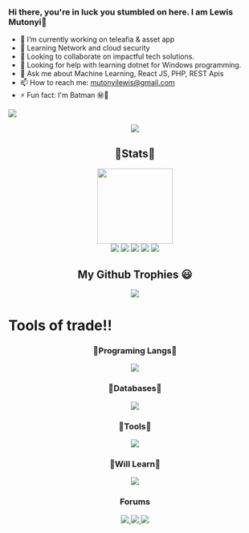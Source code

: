 ### Hi there, you're in luck you stumbled on here. I am Lewis Mutonyi👋

<!--
**MutonyiLewis/MutonyiLewis** is a ✨ _special_ ✨ repository because its `README.md` (this file) appears on your GitHub profile.
-->


- 🔭 I’m currently working on teleafia & asset app
- 🌱 Learning Network and cloud security
- 👯 Looking to collaborate on impactful tech solutions. 
- 🤔 Looking for help with learning dotnet for Windows programming. 
- 💬 Ask me about Machine Learning, React JS, PHP, REST Apis 
- 📫 How to reach me: mutonyilewis@gmail.com
- ⚡ Fun fact: I'm Batman ㊙️🙊

[![](https://visitcount.itsvg.in/api?id=mutonyilewis&icon=&color=0)](http://www.github.com/mutonyilewis)

<p align="center">
  <img src="https://capsule-render.vercel.app/api?type=waving&color=gradient&height=60&section=footer"/>
</p>

##
<div align=center> 
  <h2>💖Stats💖</h2>
  <img height=150px src="https://streak-stats.demolab.com?user=mutonyilewis&theme=algolia"></br>
  <img src="https://github-profile-summary-cards.vercel.app/api/cards/profile-details?username=mutonyilewis&theme=algolia">
  <img src="https://github-profile-summary-cards.vercel.app/api/cards/repos-per-language?username=mutonyilewis&theme=algolia">
  <img src="https://github-profile-summary-cards.vercel.app/api/cards/most-commit-language?username=mutonyilewis&theme=algolia">
  <img src="https://github-profile-summary-cards.vercel.app/api/cards/stats?username=mutonyilewis&theme=algolia">
  <img src="https://github-profile-summary-cards.vercel.app/api/cards/productive-time?username=mutonyilewis&theme=algolia">
</div>

##  
<div align=center>
  <h2>My Github Trophies 😃</h2>
  <img src="https://github-profile-trophy.vercel.app/?username=MutonyiLewis&column=3&theme=matrix&margin-w=10&margin-h=10)](https://github.com/ryo-ma/github-profile-trophy)">
</div>



# Tools of trade!!
<div align=center>
  <h3>💎Programing Langs💎</h3>
    <img src="https://skillicons.dev/icons?i=python,html,js,css,vite,nodejs,express,php,react, django, jupyter">
  <h3>🧶Databases🧶</h3>
   <img src="https://skillicons.dev/icons?i=mysql,postgresql,mongodb,sqlite">
  <h3>🏏Tools🏏</h3>
    <img src="https://skillicons.dev/icons?i=github,git,vscode,visualstudio,arduino, docker, netlify, figma">
  <h3>🎡Will Learn🎡</h3>
    <img src="https://skillicons.dev/icons?i=c,dotnet,java">
  <h3>Forums</h3>
    <a href="https://huggingface.co/mutonyilewis/" rel="noreferrer noopener" target="_blank">
      <img src="https://go-skill-icons.vercel.app/api/icons?i=huggingface" > 
    </a>
    <a href="https://stackoverflow.com/users/19546984/lewis-mutonyi" rel="noreferrer noopener" target="_blank">
      <img src="https://go-skill-icons.vercel.app/api/icons?i=stackoverflow">
    </a>
    <a href="https://www.kaggle.com/lewismutonyi" rel="noreferrer noopener" target="_blank">
      <img src="https://go-skill-icons.vercel.app/api/icons?i=kaggle" > 
    </a>
</div>

